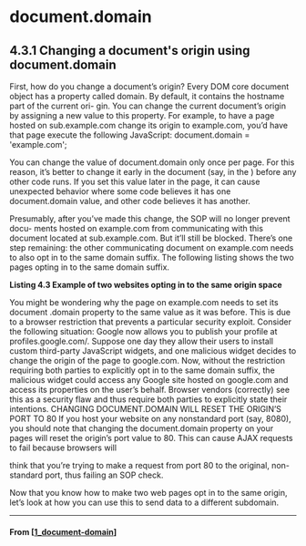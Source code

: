 # document.domain

## **4.3.1 Changing a document's origin using document.domain**

First, how do you change a document’s origin? Every DOM core document object has a property called domain. By default, it contains the hostname part of the current ori- gin. You can change the current document’s origin by assigning a new value to this property. For example, to have a page hosted on sub.example.com change its origin to example.com, you’d have that page execute the following JavaScript: document.domain = 'example.com';

You can change the value of document.domain only once per page. For this reason, it’s better to change it early in the document (say, in the <head>) before any other code runs. If you set this value later in the page, it can cause unexpected behavior where some code believes it has one document.domain value, and other code believes it has another.

Presumably, after you’ve made this change, the SOP will no longer prevent docu- ments hosted on example.com from communicating with this document located at sub.example.com. But it’ll still be blocked. There’s one step remaining: the other communicating document on example.com needs to also opt in to the same domain suffix. The following listing shows the two pages opting in to the same domain suffix.

**Listing 4.3 Example of two websites opting in to the same origin space**

You might be wondering why the page on example.com needs to set its document
.domain property to the same value as it was before. This is due to a browser restriction
that prevents a particular security exploit. Consider the following situation: Google
now allows you to publish your profile at profiles.google.com/<your name>. Suppose
one day they allow their users to install custom third-party JavaScript widgets, and one
malicious widget decides to change the origin of the page to google.com. Now, without
the restriction requiring both parties to explicitly opt in to the same domain suffix, the
malicious widget could access any Google site hosted on google.com and access its
properties on the user’s behalf. Browser vendors (correctly) see this as a security flaw
and thus require both parties to explicitly state their intentions.
CHANGING DOCUMENT.DOMAIN WILL RESET THE ORIGIN’S PORT TO 80 If you host
your website on any nonstandard port (say, 8080), you should note that
changing the document.domain property on your pages will reset the origin’s
port value to 80. This can cause AJAX requests to fail because browsers will

think that you’re trying to make a request from port 80 to the original, non-
standard port, thus failing an SOP check.

Now that you know how to make two web pages opt in to the same origin, let’s look at
how you can use this to send data to a different subdomain.

---

#### From [[1_document-domain]]

[//begin]: # "Autogenerated link references for markdown compatibility"
[1_document-domain]: 1_document-domain "document.domain"
[//end]: # "Autogenerated link references"
